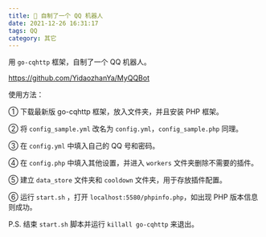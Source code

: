 ```yaml
---
title: 🐧 自制了一个 QQ 机器人
date: 2021-12-26 16:31:17
tags: QQ
category: 其它
---
```


用 ``go-cqhttp`` 框架，自制了一个 QQ 机器人。

https://github.com/YidaozhanYa/MyQQBot

使用方法：

① 下载最新版 go-cqhttp 框架，放入文件夹，并且安装 PHP 框架。

② 将 ``config_sample.yml`` 改名为 ``config.yml``，``config_sample.php`` 同理。

③ 在 ``config.yml`` 中填入自己的 QQ 号和密码。

④ 在 ``config.php`` 中填入其他设置，并进入 ``workers`` 文件夹删除不需要的插件。

⑤ 建立 ``data_store`` 文件夹和 ``cooldown`` 文件夹，用于存放插件配置。

⑥ 运行 ``start.sh`` ，打开 ``localhost:5580/phpinfo.php``，如出现 PHP 版本信息则成功。

P.S. 结束 ``start.sh`` 脚本并运行 ``killall go-cqhttp`` 来退出。
